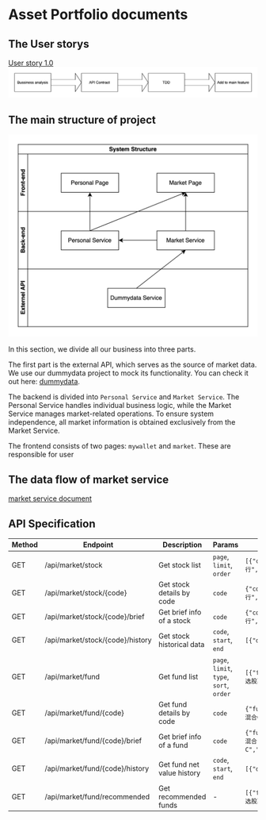 # Asset Portfolio documents

## The User storys

[User story 1.0](./documents/UserStories.md)
![flow of function dev](./chart/fanni/processOfDev.drawio.svg)

## The main structure of project

![system structure](./chart/fanni/simple_structure.drawio.svg)

In this section, we divide all our business into three parts.

The first part is the external API, which serves as the source of market data. We use our dummydata project to mock its functionality. You can check it out here: [dummydata](https://github.com/yinzi99/dummydata.git).

The backend is divided into `Personal Service` and `Market Service`. The Personal Service handles individual business logic, while the Market Service manages market-related operations. To ensure system independence, all market information is obtained exclusively from the Market Service.

The frontend consists of two pages: `mywallet` and `market`. These are responsible for user


## The data flow of market service

[market service document](./documents/MarkerServiceStream.drawio)


## API Specification



| Method | Endpoint                                      | Description                        | Params                    | Example Response |
|--------|-----------------------------------------------|------------------------------------|---------------------------|------------------|
| GET    | /api/market/stock                            | Get stock list                     | `page`, `limit`, `order` | `[{"code":"601398","name":"工商银行","latest_price":7.68,"market_cap":"2.73万亿",...}]` |
| GET    | /api/market/stock/{code}                     | Get stock details by code          | `code`                    | `{"code":"601398","name":"工商银行","latest_price":7.81,"market_cap":"2.73万亿",...}` |
| GET    | /api/market/stock/{code}/brief               | Get brief info of a stock          | `code`                    | `{"code":"601939","name":"建设银行","latest_price":9.45,"change_percent":-1.87}` |
| GET    | /api/market/stock/{code}/history             | Get stock historical data          | `code`, `start`, `end`    | `[{"date":"2025-01-01","price":9.46}, ...]` |
| GET    | /api/market/fund                             | Get fund list                      | `page`, `limit`, `type`, `sort`, `order` | `[{"fund_code":"011722","short_name":"前海开源深圳特区精选股票A","fund_type":"股票型",...}]` |
| GET    | /api/market/fund/{code}                      | Get fund details by code           | `code`                    | `{"fund_code":"011709","short_name":"中欧嘉益一年持有期混合C","fund_type":"混合型-偏股",...}` |
| GET    | /api/market/fund/{code}/brief                | Get brief info of a fund           | `code`                    | `{"fund_code":"011709","short_name":"中欧嘉益一年持有期混合C","latest_net_value":1.0149,"change_percent":-0.06}` |
| GET    | /api/market/fund/{code}/history              | Get fund net value history         | `code`, `start`, `end`    | `[{"date":"2025-01-01","net_value":1.1968}, ...]` |
| GET    | /api/market/fund/recommended                 | Get recommended funds              | -                         | `[{"fund_code":"011722","short_name":"前海开源深圳特区精选股票A",...}]` |

